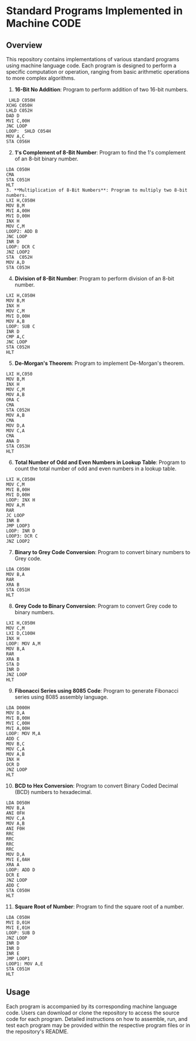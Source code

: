 # Standard Programs Implemented in Machine CODE

## Overview
This repository contains implementations of various standard programs using machine language code. Each program is designed to perform a specific computation or operation, ranging from basic arithmetic operations to more complex algorithms.



1. **16-Bit No Addition**: Program to perform addition of two 16-bit numbers.
```
 LHLD C050H
XCHG C050H
LHLD C052H
DAD D
MVI C,00H
JNC LOOP
LOOP:  SHLD C054H
MOV A,C
STA C056H
 ```
2. **1's Complement of 8-Bit Number**: Program to find the 1's complement of an 8-bit binary number.
```
LDA C050H
CMA
STA C051H
HLT
3. **Multiplication of 8-Bit Numbers**: Program to multiply two 8-bit numbers.
LXI H,C050H
MOV B,M
MVI A,00H
MVI D,00H
INX H
MOV C,M
LOOP2: ADD B
JNC LOOP
INR D
LOOP: DCR C
JNZ LOOP2
STA  C052H
MOV A,D
STA C053H
```
4. **Division of 8-Bit Number**: Program to perform division of an 8-bit number.
```
LXI H,C050H
MOV B,M
INX H
MOV C,M
MVI D,00H
MOV A,B
LOOP: SUB C
INR D
CMP A,C
JNC LOOP
STA C052H
HLT
```
5. **De-Morgan's Theorem**: Program to implement De-Morgan's theorem.
```
LXI H,C050
MOV B,M
INX H
MOV C,M
MOV A,B
ORA C
CMA 
STA C052H
MOV A,B
CMA
MOV D,A
MOV C,A
CMA 
ANA D
STA C053H
HLT
```
6. **Total Number of Odd and Even Numbers in Lookup Table**: Program to count the total number of odd and even numbers in a lookup table.
```
LXI H,C050H
MOV C,M
MVI B,00H
MVI D,00H
LOOP: INX H
MOV A,M
RAR
JC LOOP
INR B
JMP LOOP3
LOOP: INR D
LOOP3: DCR C
JNZ LOOP2

```
7. **Binary to Grey Code Conversion**: Program to convert binary numbers to Grey code.
```
LDA C050H
MOV B,A
RAR 
XRA B
STA C051H
HLT
```
8. **Grey Code to Binary Conversion**: Program to convert Grey code to binary numbers.
```
LXI H,C050H
MOV C,M
LXI D,C100H
INX H
LOOP: MOV A,M
MOV B,A
RAR
XRA B
STA D
INR D
JNZ LOOP
HLT
```
9. **Fibonacci Series using 8085 Code**: Program to generate Fibonacci series using 8085 assembly language.
```
LDA D000H
MOV D,A
MVI B,00H
MVI C,00H
MVI A,00H
LOOP: MOV M,A
ADD C
MOV B,C
MOV C,A
MOV A,B
INX H
OCR D
JNZ LOOP
HLT
```
10. **BCD to Hex Conversion**: Program to convert Binary Coded Decimal (BCD) numbers to hexadecimal.
```
LDA D050H
MOV B,A
ANI 0FH
MOV C,A
MOV A,B
ANI F0H
RRC
RRC
RRC
RRC
MOV D,A
MVI E,0AH
XRA A
LOOP: ADD D
DCR E
JNZ LOOP
ADD C
STA C050H
HLT
```
11. **Square Root of Number**: Program to find the square root of a number.
```
LDA C050H
MVI D,01H
MVI E,01H
LOOP: SUB D
JNZ LOOP
INR D
INR D
INR E
JMP LOOP1
LOOP1: MOV A,E
STA C051H
HLT
```
## Usage
Each program is accompanied by its corresponding machine language code. Users can download or clone the repository to access the source code for each program. Detailed instructions on how to assemble, run, and test each program may be provided within the respective program files or in the repository's README.

